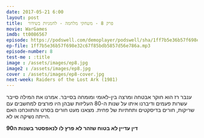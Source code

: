 ```yaml
---
date: 2017-05-21 6:00
layout: post
title: 	פרק 8 - משחקי מלחמה - לחמניות בשידור
movie: WarGames
imdb: tt0086567
episode: https://podswell.com/demoplayer/podswell/sha/1ff7b5e36b57f698e32c67f85bdb5857d56e786a.mp3?name=movietalker
ep-file: 1ff7b5e36b57f698e32c67f85bdb5857d56e786a.mp3
episode-number: 8
test-me : :title
image : /assets/images/ep8.jpg
image2 : /assets/images/ep8.jpg
cover : /assets/images/ep8-cover.jpg
next-week: Raiders of the Lost Ark (1981)
---
```

ענבר רז הוא חוקר אבטחה ומרצה בין-לאומי ומומחה בסייבר. אמרנו את המילה סייבר עשרות פעמים ודיברנו איתו על שנות ה-80 העליזות שבהן היו פורצים למחשבים עם שריקות, חורים בדיסקטים ותחתיות של פחית. מצאנו מעט חורים בסרט והתווכחנו האם הייתה נשיקה או לא.


**דין עדיין לא בטוח שזהר לא פרץ לו לנאפסטר בשנות ה90**
